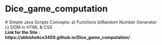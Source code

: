 <h1> Dice_game_computation </h1>
# Simple Java Scripts Concepts:
a) Functions
b)Random Number Generator 
c) DOM in HTML & CSS 
<br>
<b>Link for the Site : https://abhishekcs3459.github.io/Dice_game_computation/</b>  

<br>

